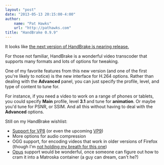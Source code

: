 ```yaml
--- 
layout: "post"  
date: "2013-05-13 20:15:00-4:00"  
author:  
    name: "Pat Hawks"  
    url: "http://pathawks.com"
title: "HandBrake 0.9.9"  
---
```


It looks like <a href='http://handbrake.fr/?article=17' title='HandBrake 0.9.9 Release Candidate 2'>the next version of HandBrake is nearing release.</a>

For those not familiar, HandBrake is a wonderful video transcoder that supports many formats and lots of options for tweaking.

One of my favorite features from this new version (and one of the first you're likely to notice) is the new interface for H.264 options. Rather than dealing with the **Advanced** panel, you can just specify the profile, level, and type of content to tune for.

For instance, if you need a video to work on a range of phones or tablets, you could specify **Main** profile, level **3.1** and tune for **animation**. Or maybe you'd tune for PSNR, or SSIM. And all this without having to deal with the **Advanced** options.

Still on my HandBrake wishlist:

* [Support for VP8](https://trac.handbrake.fr/ticket/140) (or even the upcoming [VP9](http://news.cnet.com/8301-1023_3-57584018-93/googles-vp9-video-codec-nearly-done-youtube-will-use-it/))
* More options for audio compression
* OGG support, for encoding videos that work in older versions of Firefox (though I'm [not holding my breath for this one](https://forum.handbrake.fr/viewtopic.php?f=5&t=11201))
* [Opus](http://www.opus-codec.org/) support would be wonderful, once someone can figure out how to cram it into a Matroska container (a guy can dream, can't he?)
